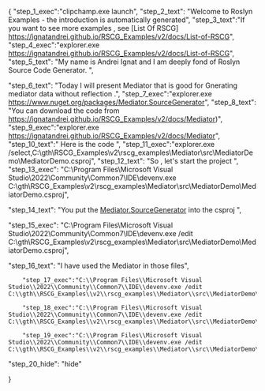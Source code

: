{
    "step_1_exec":"clipchamp.exe launch",
    "step_2_text": "Welcome to Roslyn Examples - the introduction is automatically generated",
    "step_3_text":"If you want to see more examples , see  [List Of RSCG] https://ignatandrei.github.io/RSCG_Examples/v2/docs/List-of-RSCG",
    "step_4_exec":"explorer.exe https://ignatandrei.github.io/RSCG_Examples/v2/docs/List-of-RSCG",
    "step_5_text": "My name is Andrei Ignat and I am deeply fond of Roslyn Source Code Generator. ",

"step_6_text": "Today I will present Mediator  that is good for Gnerating mediator data without reflection .",
"step_7_exec":"explorer.exe https://www.nuget.org/packages/Mediator.SourceGenerator",
"step_8_text": "You can download the code from https://ignatandrei.github.io/RSCG_Examples/v2/docs/Mediator)",
"step_9_exec":"explorer.exe https://ignatandrei.github.io/RSCG_Examples/v2/docs/Mediator",
"step_10_text":" Here is the code ",
"step_11_exec":"explorer.exe /select,C:\\gth\\RSCG_Examples\\v2\\rscg_examples\\Mediator\\src\\MediatorDemo\\MediatorDemo.csproj",
"step_12_text": "So , let's start the project ",
"step_13_exec": "C:\\Program Files\\Microsoft Visual Studio\\2022\\Community\\Common7\\IDE\\devenv.exe C:\\gth\\RSCG_Examples\\v2\\rscg_examples\\Mediator\\src\\MediatorDemo\\MediatorDemo.csproj",

"step_14_text": "You put the  [Mediator.SourceGenerator](https://www.nuget.org/packages/Mediator.SourceGenerator) into the csproj ",

"step_15_exec": "C:\\Program Files\\Microsoft Visual Studio\\2022\\Community\\Common7\\IDE\\devenv.exe /edit C:\\gth\\RSCG_Examples\\v2\\rscg_examples\\Mediator\\src\\MediatorDemo\\MediatorDemo.csproj",

"step_16_text": "I have used the Mediator in those files",


        "step_17_exec":"C:\\Program Files\\Microsoft Visual Studio\\2022\\Community\\Common7\\IDE\\devenv.exe /edit C:\\gth\\RSCG_Examples\\v2\\rscg_examples\\Mediator\\src\\MediatorDemo\\PingPong.cs",
    
        "step_18_exec":"C:\\Program Files\\Microsoft Visual Studio\\2022\\Community\\Common7\\IDE\\devenv.exe /edit C:\\gth\\RSCG_Examples\\v2\\rscg_examples\\Mediator\\src\\MediatorDemo\\GenericLoggerHandler.cs",
    
        "step_19_exec":"C:\\Program Files\\Microsoft Visual Studio\\2022\\Community\\Common7\\IDE\\devenv.exe /edit C:\\gth\\RSCG_Examples\\v2\\rscg_examples\\Mediator\\src\\MediatorDemo\\Program.cs",
    
"step_20_hide": "hide"


}